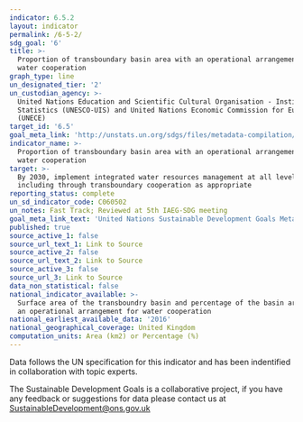 ```yaml
---
indicator: 6.5.2
layout: indicator
permalink: /6-5-2/
sdg_goal: '6'
title: >-
  Proportion of transboundary basin area with an operational arrangement for
  water cooperation
graph_type: line
un_designated_tier: '2'
un_custodian_agency: >-
  United Nations Education and Scientific Cultural Organisation - Institute for
  Statistics (UNESCO-UIS) and United Nations Economic Commission for Europe
  (UNECE)
target_id: '6.5'
goal_meta_link: 'http://unstats.un.org/sdgs/files/metadata-compilation/Metadata-Goal-6.pdf'
indicator_name: >-
  Proportion of transboundary basin area with an operational arrangement for
  water cooperation
target: >-
  By 2030, implement integrated water resources management at all levels,
  including through transboundary cooperation as appropriate
reporting_status: complete
un_sd_indicator_code: C060502
un_notes: Fast Track; Reviewed at 5th IAEG-SDG meeting
goal_meta_link_text: 'United Nations Sustainable Development Goals Metadata: Goal 6 (pdf 428kB)'
published: true
source_active_1: false
source_url_text_1: Link to Source
source_active_2: false
source_url_text_2: Link to Source
source_active_3: false
source_url_3: Link to Source
data_non_statistical: false
national_indicator_available: >-
  Surface area of the transboundry basin and percentage of the basin area with
  an operational arrangement for water cooperation
national_earliest_available_data: '2016'
national_geographical_coverage: United Kingdom
computation_units: Area (km2) or Percentage (%)
---
```


Data follows the UN specification for this indicator and has been indentified in collaboration with topic experts.

The Sustainable Development Goals is a collaborative project, if you have any feedback or suggestions for data please contact us at <SustainableDevelopment@ons.gov.uk>  

